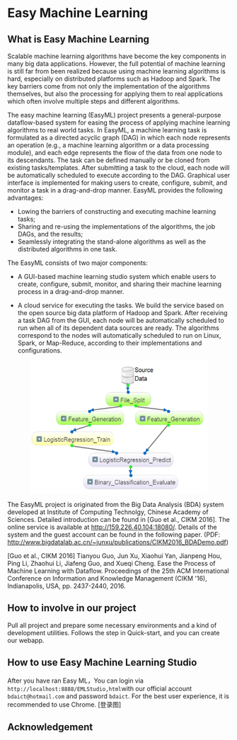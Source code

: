 # Easy Machine Learning

## What is Easy Machine Learning
Scalable machine learning algorithms have become the key components in many big data applications. However, the full potential of machine learning is still far from been realized because using machine learning algorithms is hard,
especially on distributed platforms such as Hadoop and Spark. The key barriers come from not only the implementation of the algorithms themselves, but also the processing for applying them to real applications which often involve multiple steps and different algorithms. 

The easy machine learning (EasyML) project presents a general-purpose dataflow-based system for easing the process of applying machine learning algorithms to real world tasks. In EasyML, a machine learning task is formulated as a directed acyclic graph (DAG) in which each node represents an operation (e.g., a machine learning algorithm or a data processing module), and each edge represents the flow of the data from one node to its descendants. The task can be defined manually or be cloned from existing tasks/templates. After submitting a task to the cloud, each node will be automatically scheduled to execute according to the DAG. Graphical user interface is implemented for making users to create, configure, submit, and monitor a task in a drag-and-drop manner. EasyML provides the following advantages: 
* Lowing the barriers of constructing and executing machine learning tasks;
* Sharing and re-using the implementations of the algorithms, the job DAGs, and the results;
* Seamlessly integrating the stand-alone algorithms as well as the distributed algorithms in one task.

The EasyML consists of two major components: 
* A GUI-based machine learning studio system which enable users to create, configure, submit, monitor, and sharing their machine learning process in a drag-and-drop manner. 
 
* A cloud service for executing the tasks. We build the service based on the open source big data platform of Hadoop and Spark. After receiving a task DAG from the GUI, each node will be automatically scheduled to run when all of its dependent data sources are ready. The algorithms correspond to the nodes will automatically scheduled to run on Linux, Spark, or Map-Reduce, according to their implementations and configurations.

<div align=center>
<img src="./img/LR_DAG.png" width="400" height="300" alt="An example dataflow DAG"/>
</div>

The EasyML project is originated from the Big Data Analysis (BDA) system developed at Institute of Computing Technolgy, Chinese Academy of Sciences. Detailed introduction can be found in [Guo et al., CIKM 2016]. The online service is available at http://159.226.40.104:18080/. Details of the system and the guest account can be found in the following paper. (PDF: http://www.bigdatalab.ac.cn/~junxu/publications/CIKM2016_BDADemo.pdf) 

[Guo et al., CIKM 2016] Tianyou Guo, Jun Xu, Xiaohui Yan, Jianpeng Hou, Ping Li, Zhaohui Li, Jiafeng Guo, and Xueqi Cheng. Ease the Process of Machine Learning with Dataflow. Proceedings of the 25th ACM International Conference on Information and Knowledge Management (CIKM '16), Indianapolis, USA, pp. 2437-2440, 2016. 



## How to involve in our project

Pull all project and prepare some necessary environments and a kind of development utilities. Follows the step in Quick-start, and you can create our webapp.


## How to use Easy Machine Learning Studio 
After you have ran Easy ML，You can login via `http://localhost:8888/EMLStudio,html`with our official account `bdaict@hotmail.com` and password `bdaict`. For the best user experience, it is recommended to use Chrome.
[登录图]

## Acknowledgement


